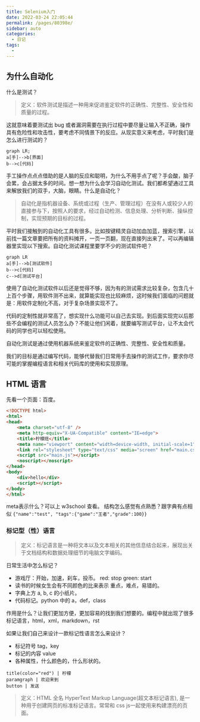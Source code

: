 ```yaml
---
title: Selenium入门
date: 2022-03-24 22:05:44
permalink: /pages/80398e/
sidebar: auto
categories:
  - 日记
tags:
  - 
---
```



## 为什么自动化

什么是测试？

> 定义：软件测试是描述一种用来促进鉴定软件的正确性、完整性、安全性和质量的过程。

这就意味着要测试出 bug 或者漏洞需要在执行过程中要尽量让输入不正确，操作具有危险性和攻击性，要考虑不同情景下的反应。从现实意义来考虑，平时我们是怎么进行测试的？

```mermaid
graph LR;
a[手]-->b[界面]
b-->c[代码]

```

手工操作点点点借助的是人脑的反应和聪明，为什么不用手点了呢？手会酸，脑子会累，会占据太多的时间。想一想为什么会学习自动化测试。我们都希望通过工具来解放我们的双手，大脑，眼睛。什么是自动化？

> 自动化是指机器设备、系统或过程（生产、管理过程）在没有人或较少人的直接参与下，按照人的要求，经过自动检测、信息处理、分析判断、操纵控制，实现预期的目标的过程。

平时我们接触到的自动化工具有很多。比如按键精灵自动加血加蓝，搜索引擎，以前找一篇文章要把所有的资料摊开，一页一页翻，现在直接列出来了。可以再编辑器里实现以下搜索。自动化测试课程里要学不少的测试软件吧？

```mermaid 
graph LR
a[手]-->b[测试软件]
b-->c[代码]
c-->d[测试平台]
```

使用了自动化测试软件以后还是觉得不够，因为有的测试需求比较复杂，包含几十上百个步骤，用软件测不出来，就算能实现也比较麻烦，这时候我们面临的问题就是：用软件定制化不高，对于复杂场景实现不了。

代码的定制性就非常高了，想实现什么功能可以自己去实现。到后面实现完以后那些不会编程的测试人员怎么办？不能让他们闲着，就要编写测试平台，让不太会代码的同学也可以轻松使用。

自动化测试是通过使用机器系统来鉴定软件的正确性、完整性、安全性和质量。

我们的目标是通过编写代码，能够代替我们日常用手去操作的测试工作，要求你尽可能的掌握编程语言和相关代码库的使用和实现原理。




## HTML 语言

先看一个页面：百度。
```html
<!DOCTYPE html>
<html>
<head>
    <meta charset="utf-8" />
    <meta http-equiv="X-UA-Compatible" content="IE=edge">
    <title>柠檬班</title>
    <meta name="viewport" content="width=device-width, initial-scale=1">
    <link rel="stylesheet" type="text/css" media="screen" href="main.css" />
    <script src="main.js"></script>
    <noscript></noscript>
</head>
<body>
    <div>hello</div>
    <script></script>
</body>
</html>
```
meta表示什么？可以上 w3school 查看。 
结构怎么感觉有点熟悉？跟字典有点相似 `{"name":"test", "tags":{"game":"王者","grade":100}}`



### 标记型（性）语言

> 定义：标记语言是一种将文本以及文本相关的其他信息结合起来，展现出关于文档结构和数据处理细节的电脑文字编码。

日常生活中怎么标记？
- 游戏厅：开始，加速，刹车，投币。 red: stop  green: start
- 读书的时候女生会有不同颜色的比来表示 重点，难点，易错的。
- 字典上方 a, b, c 的小纸片。
- 代码标记。python 中的 a，def，class

作用是什么？让我们更加方便，更加容易的找到我们想要的。编程中就出现了很多标记语言，html，xml，markdown，rst

如果让我们自己来设计一款标记性语言怎么来设计？
- 标记符号 tag，key
- 标记的内容 value
- 各种属性，什么颜色的，什么形状的。
```
title(color="red") | 柠檬
paramgraph | 欢迎来到
button | 发送
```

> 定义：HTML 全名 HyperText Markup Language(超文本标记语言), 是一种用于创建网页的标准标记语言。常常和 css js一起使用来构建漂亮的页面。


